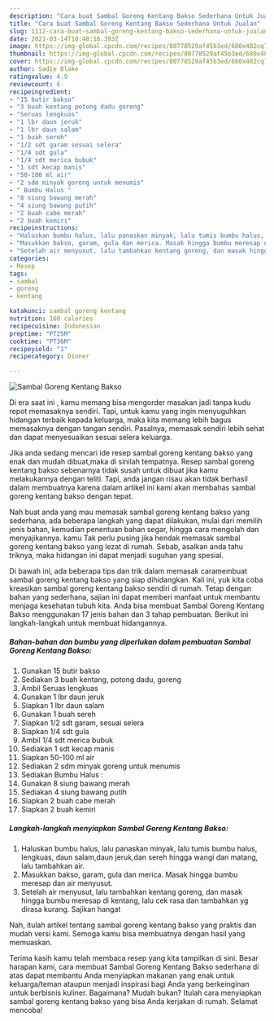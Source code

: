 ```yaml
---
description: "Cara buat Sambal Goreng Kentang Bakso Sederhana Untuk Jualan"
title: "Cara buat Sambal Goreng Kentang Bakso Sederhana Untuk Jualan"
slug: 1112-cara-buat-sambal-goreng-kentang-bakso-sederhana-untuk-jualan
date: 2021-03-14T10:48:16.393Z
image: https://img-global.cpcdn.com/recipes/80778529af45b3ed/680x482cq70/sambal-goreng-kentang-bakso-foto-resep-utama.jpg
thumbnail: https://img-global.cpcdn.com/recipes/80778529af45b3ed/680x482cq70/sambal-goreng-kentang-bakso-foto-resep-utama.jpg
cover: https://img-global.cpcdn.com/recipes/80778529af45b3ed/680x482cq70/sambal-goreng-kentang-bakso-foto-resep-utama.jpg
author: Sadie Blake
ratingvalue: 4.9
reviewcount: 6
recipeingredient:
- "15 butir bakso"
- "3 buah kentang potong dadu goreng"
- "Seruas lengkuas"
- "1 lbr daun jeruk"
- "1 lbr daun salam"
- "1 buah sereh"
- "1/2 sdt garam sesuai selera"
- "1/4 sdt gula"
- "1/4 sdt merica bubuk"
- "1 sdt kecap manis"
- "50-100 ml air"
- "2 sdm minyak goreng untuk menumis"
- " Bumbu Halus "
- "8 siung bawang merah"
- "4 siung bawang putih"
- "2 buah cabe merah"
- "2 buah kemiri"
recipeinstructions:
- "Haluskan bumbu halus, lalu panaskan minyak, lalu tumis bumbu halus, lengkuas, daun salam,daun jeruk,dan sereh hingga wangi dan matang, lalu tambahkan air."
- "Masukkan bakso, garam, gula dan merica. Masak hingga bumbu meresap dan air menyusut."
- "Setelah air menyusut, lalu tambahkan kentang goreng, dan masak hingga bumbu meresap di kentang, lalu cek rasa dan tambahkan yg dirasa kurang. Sajikan hangat"
categories:
- Resep
tags:
- sambal
- goreng
- kentang

katakunci: sambal goreng kentang 
nutrition: 160 calories
recipecuisine: Indonesian
preptime: "PT25M"
cooktime: "PT36M"
recipeyield: "1"
recipecategory: Dinner

---
```



![Sambal Goreng Kentang Bakso](https://img-global.cpcdn.com/recipes/80778529af45b3ed/680x482cq70/sambal-goreng-kentang-bakso-foto-resep-utama.jpg)

Di era  saat ini , kamu memang bisa mengorder masakan jadi tanpa kudu repot memasaknya sendiri. Tapi, untuk kamu yang ingin menyuguhkan hidangan terbaik kepada keluarga, maka kita memang lebih bagus memasaknya dengan tangan sendiri. Pasalnya, memasak sendiri lebih sehat dan dapat menyesuaikan sesuai selera keluarga.

Jika anda sedang mencari ide resep sambal goreng kentang bakso yang enak dan mudah dibuat,maka di sinilah tempatnya. Resep sambal goreng kentang bakso  sebenarnya tidak susah untuk dibuat jika kamu melakukannya dengan teliti. Tapi, anda jangan risau akan tidak berhasil dalam membuatnya 
karena dalam artikel ini kami akan membahas sambal goreng kentang bakso dengan tepat.  



Nah buat anda yang mau memasak sambal goreng kentang bakso yang sederhana, ada beberapa langkah yang dapat dilakukan, mulai dari memilih jenis bahan, kemudian penentuan bahan segar, hingga cara mengolah dan menyajikannya. kamu Tak perlu pusing jika hendak memasak sambal goreng kentang bakso yang lezat di rumah. Sebab, asalkan anda  tahu triknya, maka hidangan ini dapat menjadi suguhan yang spesial.

Di bawah ini, ada beberapa tips dan trik dalam memasak caramembuat sambal goreng kentang bakso yang siap dihidangkan. Kali ini, yuk kita coba kreasikan sambal goreng kentang bakso sendiri di rumah. Tetap dengan bahan yang sederhana, sajian ini dapat memberi manfaat untuk membantu menjaga kesehatan tubuh kita. Anda bisa membuat Sambal Goreng Kentang Bakso menggunakan 17 jenis bahan dan 3 tahap pembuatan. Berikut ini langkah-langkah untuk membuat hidangannya.

<!--inarticleads1-->

##### Bahan-bahan dan bumbu yang diperlukan dalam pembuatan Sambal Goreng Kentang Bakso:

1. Gunakan 15 butir bakso
1. Sediakan 3 buah kentang, potong dadu, goreng
1. Ambil Seruas lengkuas
1. Gunakan 1 lbr daun jeruk
1. Siapkan 1 lbr daun salam
1. Gunakan 1 buah sereh
1. Siapkan 1/2 sdt garam, sesuai selera
1. Siapkan 1/4 sdt gula
1. Ambil 1/4 sdt merica bubuk
1. Sediakan 1 sdt kecap manis
1. Siapkan 50-100 ml air
1. Sediakan 2 sdm minyak goreng untuk menumis
1. Sediakan  Bumbu Halus :
1. Gunakan 8 siung bawang merah
1. Sediakan 4 siung bawang putih
1. Siapkan 2 buah cabe merah
1. Siapkan 2 buah kemiri




<!--inarticleads2-->

##### Langkah-langkah menyiapkan Sambal Goreng Kentang Bakso:

1. Haluskan bumbu halus, lalu panaskan minyak, lalu tumis bumbu halus, lengkuas, daun salam,daun jeruk,dan sereh hingga wangi dan matang, lalu tambahkan air.
1. Masukkan bakso, garam, gula dan merica. Masak hingga bumbu meresap dan air menyusut.
1. Setelah air menyusut, lalu tambahkan kentang goreng, dan masak hingga bumbu meresap di kentang, lalu cek rasa dan tambahkan yg dirasa kurang. Sajikan hangat




Nah, itulah artikel tentang  sambal goreng kentang bakso  yang praktis dan mudah versi kami. Semoga kamu bisa membuatnya dengan hasil yang memuaskan. 

Terima kasih kamu telah membaca resep yang kita tampilkan di sini. Besar harapan kami, cara membuat  Sambal Goreng Kentang Bakso sederhana di atas dapat membantu Anda menyiapkan makanan yang enak untuk keluarga/teman ataupun menjadi inspirasi bagi Anda yang berkeinginan untuk berbisnis kuliner. Bagaimana? Mudah bukan? Itulah cara menyiapkan sambal goreng kentang bakso yang bisa Anda kerjakan di rumah. Selamat mencoba!

